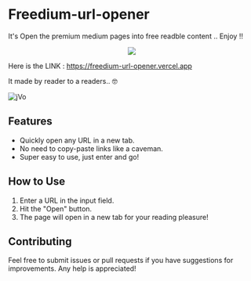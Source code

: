 # Freedium-url-opener
It's Open the premium medium pages into free readble content .. Enjoy !!


<p align="center">
  <a href="#">
      <img src="https://api.visitorbadge.io/api/VisitorHit?user=vikky2810&repo=github-visitors-badge&countColor=%237B1E7A" />
   </a>
</p>

Here is the LINK : https://freedium-url-opener.vercel.app

It made by reader to a readers.. 🤓

![jVo](https://github.com/user-attachments/assets/670dac3e-6677-4797-8ff0-251036d75fa7)


## Features

- Quickly open any URL in a new tab.
- No need to copy-paste links like a caveman.
- Super easy to use, just enter and go!

## How to Use

1. Enter a URL in the input field.
2. Hit the "Open" button.
3. The page will open in a new tab for your reading pleasure!

## Contributing

Feel free to submit issues or pull requests if you have suggestions for improvements. Any help is appreciated!


